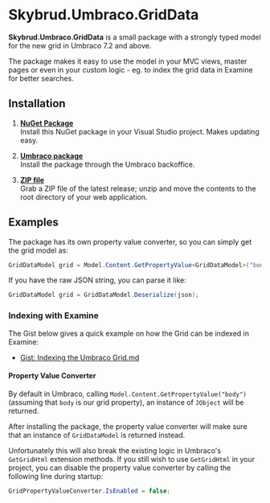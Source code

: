 Skybrud.Umbraco.GridData
========================

**Skybrud.Umbraco.GridData** is a small package with a strongly typed model for the new grid in Umbraco 7.2 and above.

The package makes it easy to use the model in your MVC views, master pages or even in your custom logic - eg. to index the grid data in Examine for better searches.

## Installation

1. [**NuGet Package**][NuGetPackage]  
Install this NuGet package in your Visual Studio project. Makes updating easy.

1. [**Umbraco package**][UmbracoPackage]  
Install the package through the Umbraco backoffice.

1. [**ZIP file**][GitHubRelease]  
Grab a ZIP file of the latest release; unzip and move the contents to the root directory of your web application.

[NuGetPackage]: https://www.nuget.org/packages/Skybrud.Umbraco.GridData
[UmbracoPackage]: https://our.umbraco.org/projects/developer-tools/skybrudumbracogriddata/
[GitHubRelease]: https://github.com/skybrud/Skybrud.Umbraco.GridData

## Examples

The package has its own property value converter, so you can simply get the grid model as:

```C#
GridDataModel grid = Model.Content.GetPropertyValue<GridDataModel>("body");
```

If you have the raw JSON string, you can parse it like:

```C#
GridDataModel grid = GridDataModel.Deserialize(json);
```

### Indexing with Examine

The Gist below gives a quick example on how the Grid can be indexed in Examine:

* [Gist: Indexing the Umbraco Grid.md](https://gist.github.com/abjerner/bdd89e0788d274ec5a33)

#### Property Value Converter

By default in Umbraco, calling `Model.Content.GetPropertyValue("body")` (assuming that `body` is our grid property), an instance of `JObject` will be returned.

After installing the package, the property value converter will make sure that an instance of `GridDataModel` is returned instead.

Unfortunately this will also break the existing logic in Umbraco's `GetGridHtml` extension methods. If you still wish to use `GetGridHtml` in your project, you can disable the property value converter by calling the following line during startup:

```C#
GridPropertyValueConverter.IsEnabled = false;
```
